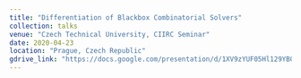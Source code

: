 ```yaml
---
title: "Differentiation of Blackbox Combinatorial Solvers"
collection: talks
venue: "Czech Technical University, CIIRC Seminar"
date: 2020-04-23
location: "Prague, Czech Republic"
gdrive_link: "https://docs.google.com/presentation/d/1XV9zYUF05Hl129YB0KefIXZhO1k6TOC1qmgFAWwJrgQ/edit?usp=sharing"
---
```

